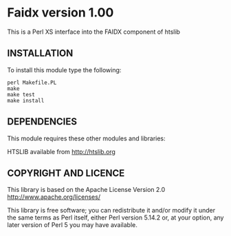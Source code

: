 # Faidx version 1.00

This is a Perl XS interface into the FAIDX component of htslib

## INSTALLATION

To install this module type the following:
```
perl Makefile.PL
make
make test
make install
```

## DEPENDENCIES

This module requires these other modules and libraries:

HTSLIB available from http://htslib.org


## COPYRIGHT AND LICENCE

This library is based on the Apache License Version 2.0
http://www.apache.org/licenses/

This library is free software; you can redistribute it and/or modify
it under the same terms as Perl itself, either Perl version 5.14.2 or,
at your option, any later version of Perl 5 you may have available.

